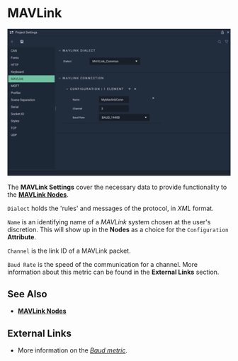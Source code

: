 # MAVLink

![The MAVLink Settings.](../../.gitbook/assets/projectsettingsmavlink20231.png)

The **MAVLink Settings** cover the necessary data to provide functionality to the [**MAVLink Nodes**](../../toolbox/communication/mavlink/README.md).

`Dialect` holds the 'rules' and messages of the protocol, in *XML* format. 

`Name` is an identifying name of a _MAVLink_ system chosen at the user's discretion. This will show up in the **Nodes** as a choice for the `Configuration` **Attribute**.

`Channel` is the link ID of a MAVLink packet. 

`Baud Rate` is the speed of the communication for a channel. More information about this metric can be found in the **External Links** section.

## See Also

* [**MAVLink Nodes**](../../toolbox/communication/mavlink/README.md)

## External Links

* More information on the [_Baud metric_](https://en.wikipedia.org/wiki/Baud).